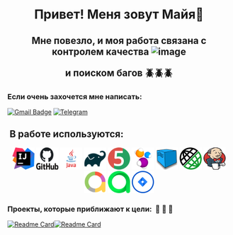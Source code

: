 <h1 align="center"> Привет! Меня зовут Майя👋</h1>
<h2 align="center"> Мне повезло, и моя работа связана с контролем качества <img width="75" height="75" alt="image" src="https://github.com/user-attachments/assets/ceab9321-c71d-41fa-8ad2-cc7a2c33cbc4" />
 
 и поиском багов 🪲🪲🪲 </h2>

### Если очень захочется мне написать:
[![Gmail Badge](https://img.shields.io/badge/-gmail-c14438?style=flat&logo=Gmail&logoColor=white&link=mailto:2534maya.kut@gmail.com)](mailto:2534maya.kut@gmail.com)
[![Telegram](https://img.shields.io/badge/-telegram-red?color=blue&logo=telegram&logoColor=white)](https://t.me/Maiya_Lys)

##  В работе используются:
<div align="center">
<a href="https://www.jetbrains.com/idea/"><img alt="InteliJ IDEA" height="50" src="icons/IntelliJ_IDEA.png" width="50"/></a>
<a href="https://github.com/"><img alt="GitHub" height="50" src="icons/GitHub.png" width="50"/></a>  
<a href="https://www.java.com/"><img alt="Java" height="50" src="icons/Java_logo.png" width="50"/></a>
<a href="https://gradle.org/"><img alt="Gradle" height="50" src="icons/Gradle.png" width="50"/></a>  
<a href="https://junit.org/junit5/"><img alt="JUnit 5" height="50" src="icons/JUnit5.png" width="50"/></a>
<a href="https://selenide.org/"><img alt="Selenide" height="50" src="icons/Selenide.png" width="50"/></a>
<a href="https://aerokube.com/selenoid/"><img alt="Selenoid" height="50" src="icons/Selenoid.png" width="50"/></a>
<a href="https://rest-assured.io/"><img alt="RestAssured" height="50" src="icons/RestAssured.png" width="50"/></a>
<a href="https://www.jenkins.io/"><img alt="Jenkins" height="50" src="icons/Jenkins.png" width="50"/></a>
<a href="https://github.com/allure-framework/"><img alt="Allure Report" height="50" src="icons/AllureReports.png" width="50"/></a>
<a href="https://qameta.io/"><img alt="Allure TestOps" height="50" src="icons/AllureTestOps.svg" width="50"/></a>
<a href="https://www.atlassian.com/software/jira"><img alt="Jira" height="50" src="icons/Jira.png" width="50"/></a>  
</div>


### Проекты, которые приближают к цели:  🌅 🌅 🌅

[![Readme Card](https://github-readme-stats.vercel.app/api/pin/?username=Maya-kut&repo=FinalProject_Habr_UI&theme=blueberry)](https://github.com/Maya-kut/FinalProject_Habr_UI)[![Readme Card](https://github-readme-stats.vercel.app/api/pin/?username=Maya-kut&repo=FinalProject_PetStore_API&theme=blueberry)](https://github.com/Maya-kut/FinalProject_PetStore_API)
